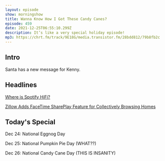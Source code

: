```yaml
---
layout: episode
show: morningshow
title: Wanna Know How I Got These Candy Canes?
episode: 459
date: 2021-12-25T06:55:10.299Z
description: It’s like a very special holiday episode!
mp3: https://chrt.fm/track/9E18G/media.transistor.fm/28bdd812/79b8fb2c.mp3
---
```

## Intro

Santa has a new message for Kenny.

## Headlines

[Where is Spotify HiFi?](https://www.theverge.com/2021/12/23/22851667/spotify-hifi-lossless-hi-fi-streaming)

[Zillow Adds FaceTime SharePlay Feature for Collectively Browsing Homes](https://www.macrumors.com/2021/12/21/zillow-shareplay-facetime/)

## Today's Special

Dec 24: National Eggnog Day

Dec 25: National Pumpkin Pie Day (WHAT??)

Dec 26: National Candy Cane Day (THIS IS INSANITY)